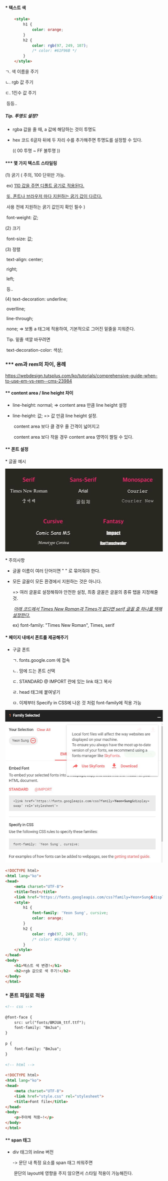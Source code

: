#### * 텍스트 색

```html
    <style>
        h1 {
            color: orange;
        }
        h2 {
            color: rgb(97, 249, 107);
            /* color: #61F96B */
        }
    </style>
```

  ㄱ. 색 이름을 주기

  ㄴ. rgb 값 주기

  ㄷ. 1진수 값 주기

​        등등..

  ##### Tip. 투명도 설정?

- rgba 값을 줄 때, a 값에 해당하는 것이 투명도

- hex 코드 6글자 뒤에 두 자리 수를 추가해주면 투명도를 설정할 수 있다.

  (( 00 투명 ~ FF 불투명 ))





#### *** 몇 가지 텍스트 스타일링



  (1) 굵기   ( 주의, 100 단위만 가능.

​                     ex) <u>110 값을 주면 디폴트 굵기로 적용된다.</u> 

​                    <u>또, 폰트나 브라우저 마다 지원하는 굵기 값이 다르다.</u>

​                    사용 전에 지원하는 굵기 값인지 확인 필수 )

​    font-weight: 값;

  (2) 크기

​    font-size: 값;

  (3) 정렬

​    text-align: center;

​                       right;

​                       left;

​                       등..

  (4) text-decoration: underline;

​                                     overlline;

​                                     line-through;

​                                     none;               =>  보통 a 태그에 적용하여, 기본적으로 그어진 밑줄을 지워준다.

​      Tip. 밑줄 색깔 바꾸려면

​             text-decoration-color: 색상;



### *** em과 rem의 차이, 용례

https://webdesign.tutsplus.com/ko/tutorials/comprehensive-guide-when-to-use-em-vs-rem--cms-23984



#### ** content area / line height 차이

- line-height: normal;    =>  content area 만큼 line height 설정

- line-height: 값;             => 값 만큼 line height 설정.

  ​                                            content area 보다 클 경우 줄 간격이 넓어지고

  ​                                            content area 보다 작을 경우 content area 영역이 짤릴 수 있다.





#### ** 폰트 설정

\* 글꼴 예시

![](글꼴.jpg)



\* 주의사항

- 글꼴 이름이 여러 단어이면 " " 로 묶어줘야 한다.

- 모든 글꼴이 모든 환경에서 지원하는 것은 아니다.

  => 여러 글꼴로 설정해줘야 안전한 설정, 최종 글꼴은 글꼴의 종류 탭을 지정해줄 것.

  ​     *<u>아래 코드에서 Times New Roman과 Times가 없다면 serif 글꼴 중 하나를 택해 설정한다.</u>*

   ex) font-family: "Times New Roman", Times, serif



#### * 페이지 내에서 폰트를 제공해주기

- 구글 폰트

  ㄱ. fonts.google.com 에 접속

  ㄴ. 맘에 드는 폰트 선택

  ㄷ. STANDARD @ IMPORT 란에 있는 link 태그 복사

  ㄹ. head 태그에 붙여넣기

  ㅁ. 이제부터 Specify in CSS에 나온 것 처럼 font-family에 적용 가능

![](구글폰트.jpg)



```html
<!DOCTYPE html>
<html lang="ko">
<head>
    <meta charset="UTF-8">
    <title>Test</title>
    <link href="https://fonts.googleapis.com/css?family=Yeon+Sung&display=swap" rel="stylesheet">
    <style>
        h1 {
            font-family: 'Yeon Sung', cursive;
            color: orange;
        }
        h2 {
            color: rgb(97, 249, 107);
            /* color: #61F96B */
        }
    </style>
</head>
<body>
    <h1>텍스트 색 변경!</h1>
    <h2>rgb 값으로 색 주기!</h2>
</body>
</html>
```



### * 폰트 파일로 적용

```html
<!-- css -->

@font-face {
    src: url("fonts/BMJUA_ttf.ttf");
    font-family: "BmJua";
}

p {
    font-family: "BmJua";
}

<!-- html -->

<!DOCTYPE html>
<html lang="ko">
<head>
    <meta charset="UTF-8">
    <link href="style.css" rel="stylesheet">
    <title>Font file</title>
</head>
<body>
    <p>주아체 적용~!</p>
</body>
</html>
```



#### ** span 태그

- div 태그의 inline 버전

  -> 문단 내 특정 요소를 span 태그 씌워주면

  ​    문단의 layout에 영향을 주지 않으면서 스타일 적용이 가능해진다.

